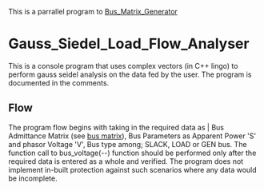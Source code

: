 This is a parrallel program to [Bus_Matrix_Generator](https://github.com/wayri/bus_matrix)

# Gauss_Siedel_Load_Flow_Analyser
This is a console program that uses complex vectors (in C++ lingo) to perform gauss seidel analysis on the data fed by the user.
The program is documented in the comments. 
## Flow
The program flow begins with taking in the required data as | Bus Admittance Matrix (see [bus matrix](https://github.com/wayri/bus_matrix)), Bus Parameters as Apparent Power 'S' and phasor Voltage 'V', Bus type among; SLACK, LOAD or GEN bus. The function call to bus_voltage(--) function should be performed only after the required data is entered as a whole and verified. The program does not implement in-built protection against such scenarios where any data would be incomplete.
